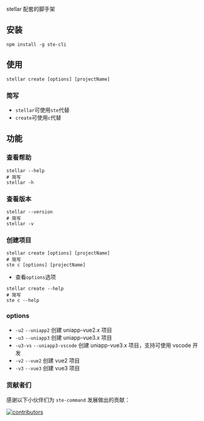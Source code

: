 stellar 配套的脚手架

## 安装

```
npm install -g ste-cli
```

## 使用

```
stellar create [options] [projectName]
```

### 简写

-   `stellar`可使用`ste`代替
-   `create`可使用`c`代替

## 功能

### 查看帮助

```shell
stellar --help
# 简写
stellar -h
```

### 查看版本

```shell
stellar --version
# 简写
stellar -v
```

### 创建项目

```shell
stellar create [options] [projectName]
# 简写
ste c [options] [projectName]
```

-   查看`options`选项

```shell
stellar create --help
# 简写
ste c --help
```

### options

-   `-u2` `--uniapp2` 创建 uniapp-vue2.x 项目
-   `-u3` `--uniapp3` 创建 uniapp-vue3.x 项目
-   `-u3-vs` `--uniapp3-vscode` 创建 uniapp-vue3.x 项目，支持可使用 vscode 开发
-   `-v2` `--vue2` 创建 vue2 项目
-   `-v3` `--vue3` 创建 vue3 项目

### 贡献者们

感谢以下小伙伴们为 `ste-command` 发展做出的贡献：

<a href="https://github.com/wuhanshuzhiyun/ste-command/graphs/contributors">
  <img src="https://contrib.rocks/image?repo=wuhanshuzhiyun/ste-command" alt="contributors">
</a>
